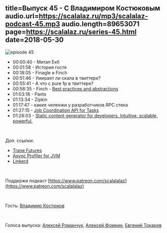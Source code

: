 title=Выпуск 45 - С Владимиром Костюковым
audio.url=https://scalalaz.ru/mp3/scalalaz-podcast-45.mp3
audio.length=89653071
page=https://scalalaz.ru/series-45.html
date=2018-05-30
----

![episode 45](https://scalalaz.ru/img/episode45.jpg)

* 00:00:40 - Митап Екб
* 00:01:58 - История гостя
* 00:18:05 - Finagle и Finch
* 00:51:46 - Умирает ли скала в твиттере?
* 00:55:41 - А что с pure fp в твиттере?
* 00:58:35 - Finch - [Best practices and abstractions](https://github.com/finagle/finch/issues/263)
* 01:03:18 - Pants
* 01:13:34 - Zipkin
* 01:17:47 - какие челенжи у разработчиков RPC стека
* 01:27:15 - [Job Coordination API for Tasks](https://github.com/KenSuenobu/scattersphere)
* 01:28:03 - [Static content generator for developers. Intuitive, scalable, powerful.](https://github.com/sake92/hepek)

<br/>

Доп. ссылки:

- [Trane Futures](https://github.com/traneio/future)
- [Async Profiler for JVM](https://github.com/jvm-profiling-tools)
- [Linkerd](https://github.com/linkerd/linkerd)

<br/>

Поддержи подкаст [https://www.patreon.com/scalalalaz](https://www.patreon.com/scalalalaz)

<br/>

Гость:
[Владимир Костюков](https://twitter.com/vkostyukov)

<br/>

Голоса выпуска:
[Алексей Романчук](http://github.com/13h3r),
[Алексей Фомкин](http://github.com/fomkin),
[Евгений Токарев](https://twitter.com/strobegen)
